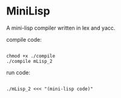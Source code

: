 # MiniLisp

A mini-lisp compiler written in lex and yacc.


compile code:

```

chmod +x ./compile
./compile mLisp_2

```

run code:

```

./mLisp_2 <<< "(mini-lisp code)"

```
